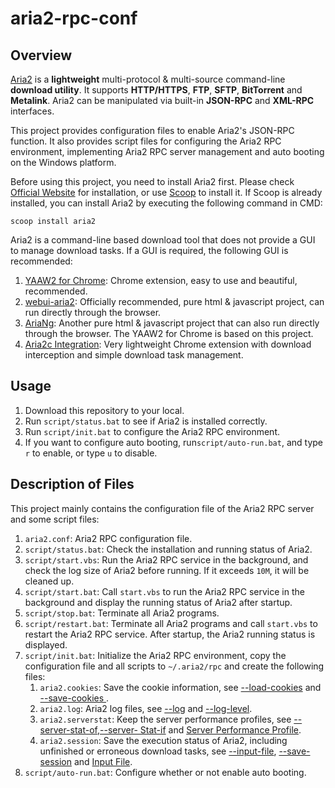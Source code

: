 # aria2-rpc-conf

## Overview

[Aria2](https://aria2.github.io/) is a **lightweight** multi-protocol & multi-source command-line **download utility**. It supports **HTTP/HTTPS**, **FTP**, **SFTP**, **BitTorrent** and **Metalink**. Aria2 can be manipulated via built-in **JSON-RPC** and **XML-RPC** interfaces.

This project provides configuration files to enable Aria2's JSON-RPC function. It also provides script files for configuring the Aria2 RPC environment,  implementing Aria2 RPC server management and auto booting on the Windows platform.

Before using this project, you need to install Aria2 first. Please check [Official Website](https://aria2.github.io/) for installation, or use [Scoop](https://github.com/lukesampson/scoop) to install it. If Scoop is already installed, you can install Aria2 by executing the following command in CMD:

```shell
scoop install aria2
```

Aria2 is a command-line based download tool that does not provide a GUI to manage download tasks. If a GUI is required, the following GUI is recommended:

1. [YAAW2 for Chrome](https://chrome.google.com/webstore/detail/yaaw2-for-chrome/mpkodccbngfoacfalldjimigbofkhgjn): Chrome extension, easy to use and beautiful, recommended.
2. [webui-aria2](https://github.com/ziahamza/webui-aria2): Officially recommended, pure html & javascript project, can run directly through the browser.
3. [AriaNg](https://github.com/mayswind/AriaNg): Another pure html & javascript project that can also run directly through the browser. The YAAW2 for Chrome is based on this project.
4. [Aria2c Integration](https://chrome.google.com/webstore/detail/aria2c-integration/cnkefpcjiolhnmhfpjbjpidgncnajlmf?hl=zh-CN): Very lightweight Chrome extension with download interception and simple download task management.

## Usage

1. Download this repository to your local.
2. Run `script/status.bat` to see if Aria2 is installed correctly.
3. Run `script/init.bat` to configure the Aria2 RPC environment.
4. If you want to configure auto booting, run`script/auto-run.bat`, and type `r` to enable, or type `u` to disable.

## Description of Files

This project mainly contains the configuration file of the Aria2 RPC server and some script files:

1. `aria2.conf`: Aria2 RPC configuration file.
2. `script/status.bat`: Check the installation and running status of Aria2.
3. `script/start.vbs`: Run the Aria2 RPC service in the background, and check the log size of Aria2 before running. If it exceeds `10M`, it will be cleaned up.
4. `script/start.bat`: Call `start.vbs` to run the Aria2 RPC service in the background and display the running status of Aria2 after startup.
5. `script/stop.bat`: Terminate all Aria2 programs.
6. `script/restart.bat`: Terminate all Aria2 programs and call `start.vbs` to restart the Aria2 RPC service. After startup, the Aria2 running status is displayed.
7. `script/init.bat`: Initialize the Aria2 RPC environment, copy the configuration file and all scripts to `~/.aria2/rpc` and create the following files:
   1. `aria2.cookies`: Save the cookie information, see [--load-cookies](https://aria2.github.io/manual/en/html/aria2c.html#cmdoption-load-cookies) and [--save-cookies ](https://aria2.github.io/manual/en/html/aria2c.html#cmdoption-save-cookies).
   2. `aria2.log`: Aria2 log files, see [--log](https://aria2.github.io/manual/en/html/aria2c.html#cmdoption-l) and [--log-level](https://aria2.Github.io/manual/en/html/aria2c.html#cmdoption-log-level).
   3. `aria2.serverstat`: Keep the server performance profiles, see [--server-stat-of](https://aria2.github.io/manual/en/html/aria2c.html#cmdoption-server-stat-of),[--server- Stat-if](https://aria2.github.io/manual/en/html/aria2c.html#cmdoption-server-stat-of) and [Server Performance Profile](https://aria2.github.io/manual/en/html/aria2c.html#server-performance-profile).
   4. `aria2.session`: Save the execution status of Aria2, including unfinished or erroneous download tasks, see [--input-file](https://aria2.github.io/manual/en/html/aria2c.html#cmdoption-i), [--save-session](https://aria2.github.io/manual/en/html/aria2c.html#cmdoption-save-session) and [Input File](https://aria2.github.io/manual/en/html/aria2c.html#id2).
8. `script/auto-run.bat`: Configure whether or not enable auto booting.

